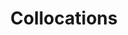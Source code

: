 ---
word: "true"

title: "Collocations"

categories: ['']

tags: ['Collocations']

arwords: 'المتلازمات اللفظية'

arexps: []

enwords: ['Collocations']

enexps: []

arlexicons: 'ل'

enlexicons: 'C'

authors: ['Ruqayya Roshdy']

translators: ['']

citations: 'مقدمة في حوسبة اللغة العربية'

sources: 'مركز الملك عبدالله بن عبدالعزيز الدولي لخدمة اللغة العربية'

slug: ""
---